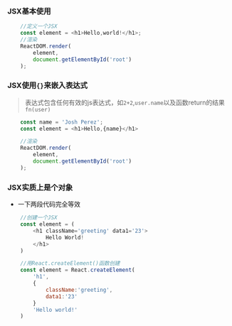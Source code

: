 ### JSX基本使用
```js 
    //定义一个JSX
    const element = <h1>Hello,world!</h1>;
    //渲染
    ReactDOM.render(
        element,
        document.getElementById('root')
    );
```

### JSX使用`{}`来嵌入表达式
> 表达式包含任何有效的js表达式，如`2+2`,`user.name`以及函数return的结果`fn(user)`

```js
    const name = 'Josh Perez';
    const element = <h1>Hello,{name}</h1>

    //渲染
    ReactDOM.render(
        element,
        document.getElementById('root')
    );
```

### JSX实质上是个对象
- 一下两段代码完全等效
```js
    //创建一个JSX
    const element = (
        <h1 className='greeting' data1='23'>
            Hello World!
        </h1>
    )

    //用React.createElement()函数创建
    const element = React.createElement(
        'h1',
        {
            className:'greeting',
            data1:'23'
        }
        'Hello world!'
    )

```